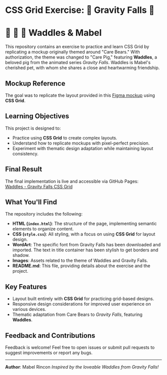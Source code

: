 # CSS Grid Exercise: :rainbow: Gravity Falls :rainbow:
# :pig: :sparkling_heart: :girl: Waddles & Mabel


This repository contains an exercise to practice and learn CSS Grid by replicating a mockup originally themed around "Care Bears." With authorization, the theme was changed to "Care Pig," featuring **Waddles**, a beloved pig from the animated series *Gravity Falls*. Waddles is Mabel's cherished pet, with whom she shares a close and heartwarming friendship.

## Mockup Reference

The goal was to replicate the layout provided in this [Figma mockup](https://www.figma.com/design/YKCHtJHfeCBGto7YsxWPOE/CSS-Grid---Care-Bears?node-id=0-1&p=f&t=vDFXergbsfDT0QIi-0) using **CSS Grid**.

## Learning Objectives

This project is designed to:

- Practice using **CSS Grid** to create complex layouts.
- Understand how to replicate mockups with pixel-perfect precision.
- Experiment with thematic design adaptation while maintaining layout consistency.

## Final Result

The final implementation is live and accessible via GitHub Pages:  
[Waddles - Gravity Falls CSS Grid](https://mabelrincon.github.io/waddles-gravity-falls-css-grid/)

## What You'll Find

The repository includes the following:

- **HTML (`index.html`)**: The structure of the page, implementing semantic elements to organize content.
- **CSS (`style.css`)**: All styling, with a focus on using **CSS Grid** for layout design.
- **WordArt**: The specific font from Gravity Falls has been downloaded and imported. The text in title container has been stylish to get borders and shadow. 
- **Images**: Assets related to the theme of Waddles and Gravity Falls.
- **README.md**: This file, providing details about the exercise and the project.

## Key Features

- Layout built entirely with **CSS Grid** for practicing grid-based designs.
- Responsive design considerations for improved user experience on various devices.
- Thematic adaptation from Care Bears to *Gravity Falls*, featuring **Waddles**.

## Feedback and Contributions

Feedback is welcome! Feel free to open issues or submit pull requests to suggest improvements or report any bugs.

------

**Author**: Mabel Rincon
*Inspired by the loveable Waddles from Gravity Falls!*
